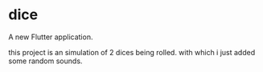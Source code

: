 # dice

A new Flutter application.

this project is an simulation of 2 dices being rolled. with which i just added some random sounds.
